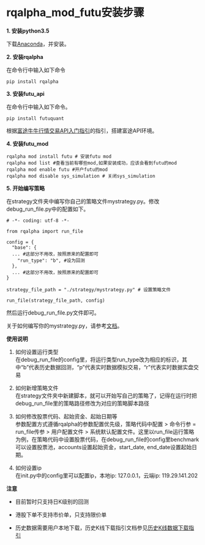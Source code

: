 # rqalpha_mod_futu安装步骤

**1. 安装python3.5**

下载[Anaconda](https://mirrors.tuna.tsinghua.edu.cn/anaconda/archive/Anaconda3-4.4.0-Windows-x86_64.exe)，并安装。

**2. 安装rqalpha**

在命令行中输入如下命令

```
pip install rqalpha
```

**3. 安装futu_api**

在命令行中输入如下命令。

```
pip install futuquant
```

根据[富途牛牛行情交易API入门指引](https://futunnopen.github.io/futuquant/document/Futunn_API_Intro/)的指引，搭建富途API环境。

**4. 安装futu_mod**

```
rqalpha mod install futu # 安装futu mod
rqalpha mod list #查看当前有哪些mod,如果安装成功，应该会看到futu的mod
rqalpha mod enable futu #开户futu的mod
rqalpha mod disable sys_simulation # 关闭sys_simulation
```

**5. 开始编写策略**

在strategy文件夹中编写你自己的策略文件mystrategy.py。修改debug_run_file.py中的配置如下。

```
# -*- coding: utf-8 -*-

from rqalpha import run_file

config = {
  "base": {
  ... #这部分不用改，按照原来的配置即可
    "run_type": "b", #设为回测
  },
  ... #这部分不用改，按照原来的配置即可
}

strategy_file_path = "./strategy/mystrategy.py" # 设置策略文件

run_file(strategy_file_path, config)
```

然后运行debug_run_file.py文件即可。

关于如何编写你的mystrategy.py，请参考[文档](http://rqalpha.readthedocs.io/zh_CN/latest/intro/overview.html)。

**使用说明**

1. 如何设置运行类型<br/>
在debug_run_file的config里，将运行类型run_type改为相应的标识，其中“b”代表历史数据回测，“p”代表实时数据模拟交易，“r”代表实时数据实盘交易

2. 如何新增策略文件<br/>
在strategy文件夹中新建脚本，就可以开始写自己的策略了，记得在运行时把debug_run_file里的策略路径修改为对应的策略脚本路径

3. 如何修改股票代码、起始资金、起始日期等<br/>
参数配置方式遵循rqalpha的参数配置优先级，策略代码中配置 > 命令行参 = run_file传参 > 用户配置文件 > 系统默认配置文件。这里以run_file运行策略为例，在策略代码中设置股票代码，在debug_run_file的config里benchmark可以设置股票池，accounts设置起始资金，start_date, end_date设置起始日期。

4. 如何设置ip<br/>
在init.py中的config里可以配置ip，本地ip: 127.0.0.1，云端ip: 119.29.141.202

**注意**

+ 目前暂时只支持日K级别的回测

- 港股下单不支持市价单，只支持限价单

- 历史数据需要用户本地下载，历史K线下载指引文档参见[历史K线数据下载指引](https://futunnopen.github.io/futuquant/document/Hist_Kline_Download_Intro/)


